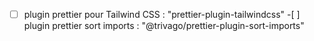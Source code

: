 -[ ] plugin prettier pour Tailwind CSS : "prettier-plugin-tailwindcss" -[ ]
plugin prettier sort imports : "@trivago/prettier-plugin-sort-imports"
